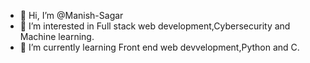 - 👋 Hi, I’m @Manish-Sagar
- 👀 I’m interested in Full stack web development,Cybersecurity and Machine learning.
- 🌱 I’m currently learning Front end web devvelopment,Python and C.
<!---- 💞️ I’m looking to collaborate on ...
- 📫 How to reach me ...--->


<!---
Manish-Sagar/Manish-Sagar is a ✨ special ✨ repository because its `README.md` (this file) appears on your GitHub profile.
You can click the Preview link to take a look at your changes.
--->

